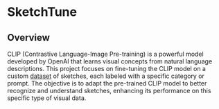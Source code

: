 # SketchTune

## Overview
CLIP (Contrastive Language-Image Pre-training) is a powerful model developed by OpenAI that learns visual concepts from natural language descriptions. This project focuses on fine-tuning the CLIP model on a custom [dataset](https://sketchy.eye.gatech.edu/) of sketches, each labeled with a specific category or prompt. The objective is to adapt the pre-trained CLIP model to better recognize and understand sketches, enhancing its performance on this specific type of visual data.
